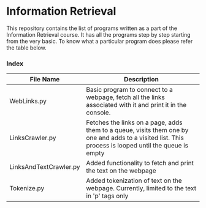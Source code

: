 # Information Retrieval
This repository contains the list of programs written as a part of the Information Retrieval course. It has all the programs step by step starting from the very basic. To know what a particular program does please refer the table below.

### Index
File Name | Description
--- | ---
WebLinks.py | Basic program to connect to a webpage, fetch all the links associated with it and print it in the console.
LinksCrawler.py | Fetches the links on a page, adds them to a queue, visits them one by one and adds to a visited list. This process is looped until the queue is empty
LinksAndTextCrawler.py | Added functionality to fetch and print the text on the webpage
Tokenize.py | Added tokenization of text on the webpage. Currently, limited to the text in 'p' tags only
